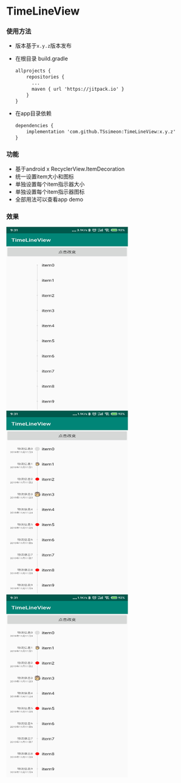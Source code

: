 # TimeLineView

### 使用方法
  * 版本基于`x.y.z`版本发布
  * 在根目录 build.gradle

        allprojects {
            repositories {
              ...
              maven { url 'https://jitpack.io' }
            }
        }


  * 在app目录依赖

        dependencies {
            implementation 'com.github.TSsimeon:TimeLineView:x.y.z'
        }


### 功能
 * 基于android x RecyclerView.ItemDecoration
 * 统一设置item大小和图标
 * 单独设置每个item指示器大小
 * 单独设置每个item指示器图标
 * 全部用法可以查看app demo

### 效果
<img src="https://github.com/TSsimeon/TimeLineView/blob/master/img/img1.jpg" width="320" height="480"/>  <img src="https://github.com/TSsimeon/TimeLineView/blob/master/img/img2.jpg"  width="320" height="480"/>  <img src="https://github.com/TSsimeon/TimeLineView/blob/master/img/img2.jpg"  width="320" height="480"/>